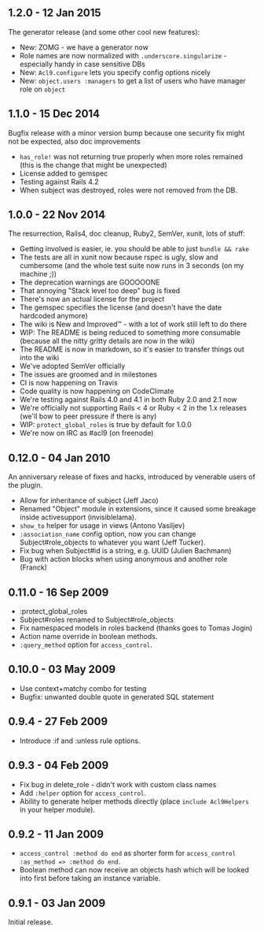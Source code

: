 ## 1.2.0 - 12 Jan 2015

The generator release (and some other cool new features):

 * New: ZOMG - we have a generator now
 * Role names are now normalized with `.underscore.singularize` - especially
   handy in case sensitive DBs
 * New: `Acl9.configure` lets you specify config options nicely
 * New: `object.users :managers` to get a list of users who have manager role on
   `object`

## 1.1.0 - 15 Dec 2014

Bugfix release with a minor version bump because one security fix might not be
expected, also doc improvements

 * `has_role!` was not returning true properly when more roles remained (this is
   the change that might be unexpected)
 * License added to gemspec
 * Testing against Rails 4.2
 * When subject was destroyed, roles were not removed from the DB.

## 1.0.0 - 22 Nov 2014

The resurrection, Rails4, doc cleanup, Ruby2, SemVer, xunit, lots of stuff:

 * Getting involved is easier, ie. you should be able to just `bundle && rake`
 * The tests are all in xunit now because rspec is ugly, slow and cumbersome (and the whole test suite now runs in 3 seconds (on my machine ;))
 * The deprecation warnings are GOOOOONE
 * That annoying "Stack level too deep" bug is fixed
 * There's now an actual license for the project
 * The gemspec specifies the license (and doesn't have the date hardcoded anymore)
 * The wiki is New and Improved™ - with a lot of work still left to do there
 * WIP: The README is being reduced to something more consumable (because all the nitty gritty details are now in the wiki)
 * The README is now in markdown, so it's easier to transfer things out into the wiki
 * We've adopted SemVer officially
 * The issues are groomed and in milestones
 * CI is now happening on Travis
 * Code quality is now happening on CodeClimate
 * We're testing against Rails 4.0 and 4.1 in both Ruby 2.0 and 2.1 now
 * We're officially not supporting Rails < 4 or Ruby < 2 in the 1.x releases (we'll bow to peer pressure if there is any)
 * WIP: `protect_global_roles` is true by default for 1.0.0
 * We're now on IRC as #acl9 (on freenode)

## 0.12.0 - 04 Jan 2010

An anniversary release of fixes and hacks, introduced by venerable users of the plugin.

 * Allow for inheritance of subject (Jeff Jaco)
 * Renamed "Object" module in extensions, since it caused some breakage inside activesupport
   (invisiblelama).
 * `show_to` helper for usage in views (Antono Vasiljev)
 * `:association_name` config option, now you can change Subject#role_objects to whatever
   you want (Jeff Tucker).
 * Fix bug when Subject#id is a string, e.g. UUID (Julien Bachmann)
 * Bug with action blocks when using anonymous and another role (Franck)


## 0.11.0 - 16 Sep 2009

 * :protect_global_roles
 * Subject#roles renamed to Subject#role_objects
 * Fix namespaced models in roles backend (thanks goes to Tomas Jogin)
 * Action name override in boolean methods.
 * `:query_method` option for `access_control`.

## 0.10.0 - 03 May 2009

 * Use context+matchy combo for testing
 * Bugfix: unwanted double quote in generated SQL statement

## 0.9.4 - 27 Feb 2009

 * Introduce :if and :unless rule options.

## 0.9.3 - 04 Feb 2009

 * Fix bug in delete_role - didn't work with custom class names
 * Add `:helper` option for `access_control`.
 * Ability to generate helper methods directly (place `include Acl9Helpers` in your helper module).

## 0.9.2 - 11 Jan 2009

 * `access_control :method do end` as shorter form for `access_control :as_method => :method do end`.
 * Boolean method can now receive an objects hash which will be looked into first before taking
   an instance variable.

## 0.9.1 - 03 Jan 2009

Initial release.
